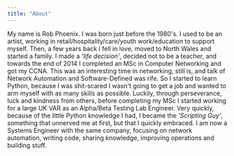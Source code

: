 ```yaml
---
title: "About"
---
```


My name is Rob Phoenix. I was born just before the 1980's. I used to be an
artist, working in retail/hospitality/care/youth work/education to support myself.
Then, a few years back I fell in love, moved to North Wales and started a family.
I made a *'life decision'*, decided not to be a teacher, and towards the end of
2014 I completed an MSc in Computer Networking and got my CCNA. This was an
interesting time in networking, still is, and talk of Network Automation and
Software-Defined was rife.  So I started to learn Python, because I was shit-scared
I wasn't going to get a job and wanted to arm myself with as many skills as possible.
Luckily, through perseverance, luck and kindness from others, before completing
my MSc I started working for a large UK VAR as an Alpha/Beta Testing Lab Engineer.
Very quickly, because of the little Python knowledge I had, I became the
*'Scripting Guy'*, something that unnerved me at first, but that I quickly embraced.
I am now a Systems Engineer with the same company, focusing on network automation,
writing code, sharing knowledge, improving operations and building stuff.

